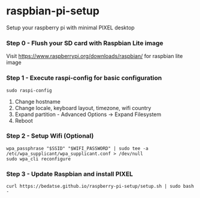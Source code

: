 # raspbian-pi-setup
Setup your raspberry pi with minimal PIXEL desktop

### Step 0 - Flush your SD card with Raspbian Lite image
Visit https://www.raspberrypi.org/downloads/raspbian/ for raspbian lite image

### Step 1 - Execute raspi-config for basic configuration
```
sudo raspi-config
```
1. Change hostname
2. Change locale, keyboard layout, timezone, wifi country
3. Expand partition - Advanced Options -> Expand Filesystem
4. Reboot

### Step 2 - Setup Wifi (Optional)
```
wpa_passphrase "$SSID" "$WIFI_PASSWORD" | sudo tee -a /etc/wpa_supplicant/wpa_supplicant.conf > /dev/null
sudo wpa_cli reconfigure
```

### Step 3 - Update Raspbian and install PIXEL
```
curl https://bedatse.github.io/raspberry-pi-setup/setup.sh | sudo bash -
```

